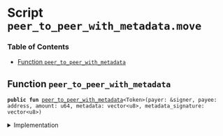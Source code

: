 
<a name="SCRIPT"></a>

# Script `peer_to_peer_with_metadata.move`

### Table of Contents

-  [Function `peer_to_peer_with_metadata`](#SCRIPT_peer_to_peer_with_metadata)



<a name="SCRIPT_peer_to_peer_with_metadata"></a>

## Function `peer_to_peer_with_metadata`



<pre><code><b>public</b> <b>fun</b> <a href="#SCRIPT_peer_to_peer_with_metadata">peer_to_peer_with_metadata</a>&lt;Token&gt;(payer: &signer, payee: address, amount: u64, metadata: vector&lt;u8&gt;, metadata_signature: vector&lt;u8&gt;)
</code></pre>



<details>
<summary>Implementation</summary>


<pre><code><b>fun</b> <a href="#SCRIPT_peer_to_peer_with_metadata">peer_to_peer_with_metadata</a>&lt;Token&gt;(
    payer: &signer,
    payee: address,
    amount: u64,
    metadata: vector&lt;u8&gt;,
    metadata_signature: vector&lt;u8&gt;
) {
  <b>let</b> payer_withdrawal_cap = <a href="../../modules/doc/LibraAccount.md#0x1_LibraAccount_extract_withdraw_capability">LibraAccount::extract_withdraw_capability</a>(payer);
  <a href="../../modules/doc/LibraAccount.md#0x1_LibraAccount_pay_from_with_metadata">LibraAccount::pay_from_with_metadata</a>&lt;Token&gt;(&payer_withdrawal_cap, payee, amount, metadata, metadata_signature);
  <a href="../../modules/doc/LibraAccount.md#0x1_LibraAccount_restore_withdraw_capability">LibraAccount::restore_withdraw_capability</a>(payer_withdrawal_cap);
}
</code></pre>



</details>
